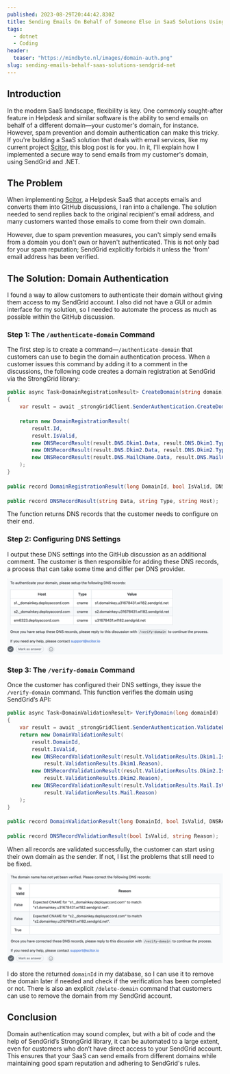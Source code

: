 ```yaml
---
published: 2023-08-29T20:44:42.830Z
title: Sending Emails On Behalf of Someone Else in SaaS Solutions Using SendGrid and .NET
tags:
  - dotnet
  - Coding
header:
  teaser: "https://mindbyte.nl/images/domain-auth.png"
slug: sending-emails-behalf-saas-solutions-sendgrid-net
---
```


## Introduction
In the modern SaaS landscape, flexibility is key. One commonly sought-after feature in Helpdesk and similar software is the ability to send emails on behalf of a different domain—your customer's domain, for instance. However, spam prevention and domain authentication can make this tricky. If you're building a SaaS solution that deals with email services, like my current project [Scitor](https://www.scitor.io), this blog post is for you. In it, I'll explain how I implemented a secure way to send emails from my customer's domain, using SendGrid and .NET.

## The Problem
When implementing [Scitor](https://www.scitor.io), a Helpdesk SaaS that accepts emails and converts them into GitHub discussions, I ran into a challenge. The solution needed to send replies back to the original recipient's email address, and many customers wanted those emails to come from their own domain. 

However, due to spam prevention measures, you can't simply send emails from a domain you don't own or haven't authenticated. This is not only bad for your spam reputation; SendGrid explicitly forbids it unless the 'from' email address has been verified.

## The Solution: Domain Authentication

I found a way to allow customers to authenticate their domain without giving them access to my SendGrid account. I also did not have a GUI or admin interface for my solution, so I needed to automate the process as much as possible within the GitHub discussion.

### Step 1: The `/authenticate-domain` Command

The first step is to create a command—`/authenticate-domain` that customers can use to begin the domain authentication process. When a customer issues this command by adding it to a comment in the discussions, the following code creates a domain registration at SendGrid via the StrongGrid library:

```csharp
public async Task<DomainRegistrationResult> CreateDomain(string domain)
{
    var result = await _strongGridClient.SenderAuthentication.CreateDomainAsync(domain);

    return new DomainRegistrationResult(
        result.Id,
        result.IsValid,
        new DNSRecordResult(result.DNS.Dkim1.Data, result.DNS.Dkim1.Type, result.DNS.Dkim1.Host),
        new DNSRecordResult(result.DNS.Dkim2.Data, result.DNS.Dkim2.Type, result.DNS.Dkim2.Host),
        new DNSRecordResult(result.DNS.MailCName.Data, result.DNS.MailCName.Type, result.DNS.MailCName.Host)
    );
}

public record DomainRegistrationResult(long DomainId, bool IsValid, DNSRecordResult Dkim1, DNSRecordResult Dkim2, DNSRecordResult CName);

public record DNSRecordResult(string Data, string Type, string Host);
```

The function returns DNS records that the customer needs to configure on their end.

### Step 2: Configuring DNS Settings

I output these DNS settings into the GitHub discussion as an additional comment. The customer is then responsible for adding these DNS records, a process that can take some time and differ per DNS provider.

![](/images/domain-auth.png)

### Step 3: The `/verify-domain` Command

Once the customer has configured their DNS settings, they issue the `/verify-domain` command. This function verifies the domain using SendGrid’s API:

```csharp
public async Task<DomainValidationResult> VerifyDomain(long domainId)
{
    var result = await _strongGridClient.SenderAuthentication.ValidateDomainAsync(domainId);
    return new DomainValidationResult(
        result.DomainId,
        result.IsValid,
        new DNSRecordValidationResult(result.ValidationResults.Dkim1.IsValid,
            result.ValidationResults.Dkim1.Reason),
        new DNSRecordValidationResult(result.ValidationResults.Dkim2.IsValid,
            result.ValidationResults.Dkim2.Reason),
        new DNSRecordValidationResult(result.ValidationResults.Mail.IsValid,
            result.ValidationResults.Mail.Reason)
    );
}

public record DomainValidationResult(long DomainId, bool IsValid, DNSRecordValidationResult Dkim1, DNSRecordValidationResult Dkim2, DNSRecordValidationResult CName);

public record DNSRecordValidationResult(bool IsValid, string Reason);
```

When all records are validated successfully, the customer can start using their own domain as the sender. If not, I list the problems that still need to be fixed.

![](/images/domain-verify.png)

I do store the returned `domainId` in my database, so I can use it to remove the domain later if needed and check if the verification has been completed or not. There is also an explicit `/delete-domain` command that customers can use to remove the domain from my SendGrid account.

## Conclusion

Domain authentication may sound complex, but with a bit of code and the help of SendGrid’s StrongGrid library, it can be automated to a large extent, even for customers who don’t have direct access to your SendGrid account. This ensures that your SaaS can send emails from different domains while maintaining good spam reputation and adhering to SendGrid's rules.

